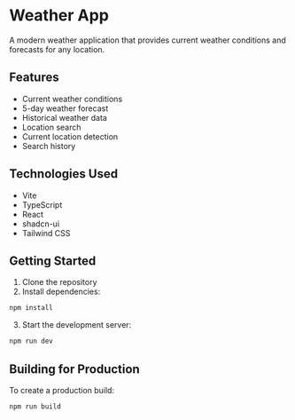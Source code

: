 # Weather App

A modern weather application that provides current weather conditions and forecasts for any location.

## Features

- Current weather conditions
- 5-day weather forecast
- Historical weather data
- Location search
- Current location detection
- Search history

## Technologies Used

- Vite
- TypeScript
- React
- shadcn-ui
- Tailwind CSS

## Getting Started

1. Clone the repository
2. Install dependencies:
```sh
npm install
```
3. Start the development server:
```sh
npm run dev
```

## Building for Production

To create a production build:

```sh
npm run build
```


